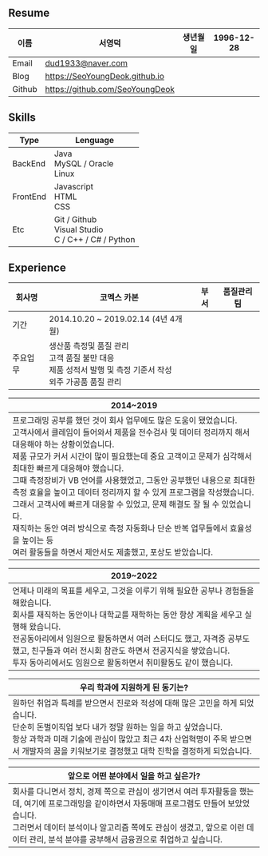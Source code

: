 ## Resume

| 이름 | 서영덕 | 생년월일 | 1996-12-28 |
|----|----|----|----|
| Email | dud1933@naver.com |          |            |
| Blog | https://SeoYoungDeok.github.io |          |            |
| Github | https://github.com/SeoYoungDeok |          |            |

## Skills

| Type     | Lenguage                                               |
| -------- | ------------------------------------------------------ |
| BackEnd  | Java<br>MySQL / Oracle<br>Linux                        |
| FrontEnd | Javascript<br>HTML<br>CSS                              |
| Etc      | Git / Github<br>Visual Studio<br>C / C++ / C# / Python |

## Experience

| 회사명   | 코멕스 카본                                                  | 부서 | 품질관리팀 |
| -------- | ------------------------------------------------------------ | ---- | ---------- |
| 기간     | 2014.10.20 ~ 2019.02.14 (4년 4개월)                          |      |            |
| 주요업무 | 생산품 측정및 품질 관리<br>고객 품질 불만 대응<br>제품 성적서 발행 및 측정 기준서 작성<br>외주 가공품 품질 관리 |      |            |

| 2014~2019                                                    |
| ------------------------------------------------------------ |
| 프로그래밍 공부를 했던 것이 회사 업무에도 많은 도움이 됐었습니다. <br>고객사에서 클레임이 들어와서 제품을 전수검사 및 데이터 정리까지 해서 대응해야 하는 상황이었습니다.<br>제품 규모가 커서 시간이 많이 필요했는데 중요 고객이고 문제가 심각해서 최대한 빠르게 대응해야 했습니다.<br>그때 측정장비가 VB 언어를 사용했었고, 그동안 공부했던 내용으로 최대한 측정 효율을 높이고 데이터 정리까지 할 수 있게 프로그램을 작성했습니다.<br>그래서 고객사에 빠르게 대응할 수 있었고, 문제 해결도 잘 될 수 있었습니다.<br>재직하는 동안 여러 방식으로 측정 자동화나 단순 반복 업무들에서 효율성을 높이는 등<br>여러 활동들을 하면서 제안서도 제출했고, 포상도 받았습니다. |

| 2019~2022                                                    |
| ------------------------------------------------------------ |
| 언제나 미래의 목표를 세우고, 그것을 이루기 위해 필요한 공부나 경험들을 해왔습니다.<br>회사를 재직하는 동안이나 대학교를 재학하는 동안 항상 계획을 세우고 실행해 왔습니다.<br>전공동아리에서 임원으로 활동하면서 여러 스터디도 했고, 자격증 공부도 했고, 친구들과 여러 전시회 참관도 하면서 전공지식을 쌓았습니다.<br>투자 동아리에서도 임원으로 활동하면서 취미활동도 같이 했습니다. |

| 우리 학과에 지원하게 된 동기는?                              |
| ------------------------------------------------------------ |
| 원하던 취업과 특례를 받으면서 진로와 적성에 대해 많은 고민을 하게 되었습니다.<br>단순히 돈벌이직업 보다 내가 정말 원하는 일을 하고 싶었습니다.<br>항상 과학과 미래 기술에 관심이 많았고 최근 4차 산업혁명이 주목 받으면서 개발자의 꿈을 키워보기로 결정했고 대학 진학을 결정하게 되었습니다. |

| 앞으로 어떤 분야에서 일을 하고 싶은가?                       |
| ------------------------------------------------------------ |
| 회사를 다니면서 정치, 경제 쪽으로 관심이 생기면서 여러 투자활동을 했는데, 여기에 프로그래밍을 같이하면서 자동매매 프로그램도 만들어 보았었습니다.<br>그러면서 데이터 분석이나 알고리즘 쪽에도 관심이 생겼고, 앞으로 이런 데이터 관리, 분석 분야를 공부해서 금융권으로 취업하고 싶습니다. |

